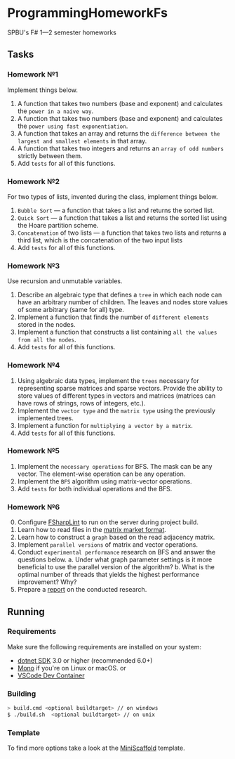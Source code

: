 # ProgrammingHomeworkFs
SPBU's F# 1—2 semester homeworks

## Tasks

### Homework №1 
Implement things below.
1. A function that takes two numbers (base and exponent) and calculates the `power in a naive way`. 
2. A function that takes two numbers (base and exponent) and calculates the `power using fast exponentiation`.
3. A function that takes an array and returns the `difference between the largest and smallest elements` in that array.
4. A function that takes two integers and returns an `array of odd numbers` strictly between them.
5.  Add `tests` for all of this functions.

### Homework №2
For two types of lists, invented during the class, implement things below.
1. `Bubble Sort` — a function that takes a list and returns the sorted list.
2. `Quick Sort` — a function that takes a list and returns the sorted list using the Hoare partition scheme.
3. `Concatenation` of two lists — a function that takes two lists and returns a third list, which is the concatenation of the two input lists
4. Add `tests` for all of this functions.

### Homework №3
Use recursion and unmutable variables.
1. Describe an algebraic type that defines a `tree` in which each node can have an arbitrary number of children. The leaves and nodes store values of some arbitrary (same for all) type.
2. Implement a function that  finds the number of `different elements` stored in the nodes. 
3. Implement a function that constructs a list containing `all the values from all the nodes`.
5.  Add `tests` for all of this functions.

### Homework №4
1. Using algebraic data types, implement the `trees` necessary for representing sparse matrices and sparse vectors. Provide the ability to store values of different types in vectors and matrices (matrices can have rows of strings, rows of integers, etc.).
2. Implement the `vector type` and the `matrix type` using the previously implemented trees.
3. Implement a function for `multiplying a vector by a matrix`.
4. Add `tests` for all of this functions.

### Homework №5

1. Implement the `necessary operations` for BFS. The mask can be any vector. The element-wise operation can be any operation.
2. Implement the `BFS` algorithm using matrix-vector operations.
3. Add `tests` for both individual operations and the BFS.

### Homework №6
0. Configure [FSharpLint](https://fsprojects.github.io/FSharpLint/) to run on the server during project build.
1. Learn how to read files in the [matrix market format](https://math.nist.gov/MatrixMarket/).
2. Learn how to construct a `graph` based on the read adjacency matrix.
3. Implement `parallel versions` of matrix and vector operations.
4. Conduct `experimental performance` research on BFS and answer the questions below.
   a. Under what graph parameter settings is it more beneficial to use the parallel version of the algorithm?
   b. What is the optimal number of threads that yields the highest performance improvement? Why?
5. Prepare a [report](https://github.com/PolinaSavelyeva/Articles/tree/main/2023/BFS_report) on the conducted research.


## Running
### Requirements

Make sure the following requirements are installed on your system:

- [dotnet SDK](https://www.microsoft.com/net/download/core) 3.0 or higher (recommended 6.0+)
- [Mono](http://www.mono-project.com/) if you're on Linux or macOS.
or
- [VSCode Dev Container](https://code.visualstudio.com/docs/remote/containers)

### Building

```sh
> build.cmd <optional buildtarget> // on windows
$ ./build.sh  <optional buildtarget> // on unix
```
### Template
To find more options take a look at the [MiniScaffold](https://github.com/TheAngryByrd/MiniScaffold) template.
